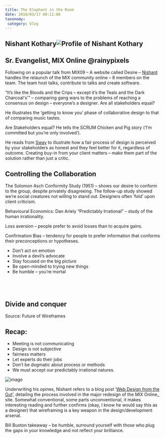 ```yaml
---
title: The Elephant in the Room
date: 2010/03/17 00:11:00
taxonomy: 
 category: blog 
---
```


## Nishant Kothary![Profile of Nishant Kothary](http://visitmix.com/images/profiles/illustrations/large/nishkoth.png)

## Sr. Evangelist, MIX Online @rainypixels

Following on a popular talk from MIX09 – A website called Desire – [Nishant](http://visitmix.com/About/nishkoth/?team=true) handles the relaunch of the MIX community online – 8 members on the team. The team host talks, contribute to talks and create software.

“It’s like the Bloods and the Crips – except it’s the Teals and the Dark Charcoal's'” – comparing gang wars to the problems of reaching a consensus on design – everyone’s a designer. Are all stakeholders equal?

He illustrates the ‘getting to know you’ phase of collaborative design to that of comparing music tastes.

Are Stakeholders equal? He tells the SCRUM Chicken and Pig story (‘I’m committed but you’re only involved’).

He reads from [Sway](http://www.swaybook.com/) to illustrate how a fair process of design is perceived by your stakeholders as honest and they feel better for it, regardless of outcome. Creating buy-in from your client matters – make them part of the solution rather than just a critic.

## Controlling the Collaboration

The Solomon Asch Conformity Study (1951) – shows our desire to conform to the group, despite privately disagreeing. The follow-up study showed we’re social creatures not willing to stand out. Designers often ‘fold’ upon client criticism.

Behavioural Economics: Dan Ariely “Predictably Irrational” – study of the human irrationality.

Loss aversion – people prefer to avoid losses than to acquire gains.

Confirmation Bias – tendency for people to prefer information that conforms their preconceptions or hypotheses.

* Don’t act on emotion
* Involve a devil’s advocate
* Stay focused on the big picture
* Be open-minded to trying new things
* Be humble – you’re mortal

##  

## Divide and conquer

Source: Future of Wireframes

## Recap:

* Meeting is not communicating
* Design is not subjective
* fairness matters
* Let experts do their jobs
* Don’t be dogmatic about process or methods
* We must accept our predictably irrational natures.

![image](http://lh3.ggpht.com/_-8eBgLSYyzA/S6GASj_XXiI/AAAAAAABEW8/viK7Jf0ayk0/image%5B5%5D.png?imgmax=800)

Underwriting his opines, Nishant refers to a blog post ‘[Web Design from the Gut](http://visitmix.com/Articles/Web-Design-from-the-Gut)’, detailing the process involved in the major redesign of the MIX Online_ site. Somewhat conventional, some parts unconventional, it makes interesting reading and further confirms (okay, I know he would say this as a designer) that wireframing is a key weapon in the design/development arsenal.

Bill Buxton takeaway – be humble, surround yourself with those who plug the gaps in your knowledge and not reflect your brilliance.


